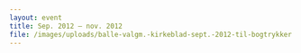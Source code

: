 ```yaml
---
layout: event
title: Sep. 2012 – nov. 2012
file: /images/uploads/balle-valgm.-kirkeblad-sept.-2012-til-bogtrykker.pdf
---
```

